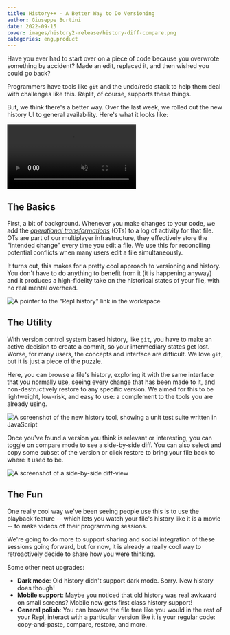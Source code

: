 ```yaml
---
title: History++ - A Better Way to Do Versioning
author: Giuseppe Burtini
date: 2022-09-15
cover: images/history2-release/history-diff-compare.png
categories: eng,product
---
```


Have you ever had to start over on a piece of code because you overwrote something by accident? Made an edit, replaced it, and then wished you could go back?

Programmers have tools like `git` and the undo/redo stack to help them deal with challenges like this. Replit, of course, supports these things.

But, we think there's a better way. Over the last week, we rolled out the new history UI to general availability. Here's what it looks like:

<video src="https://blog.replit.com/images/history2-release/history-story.mp4" class="css-3qjkrt" autoplay muted playsinline loop controls></video>

## The Basics
First, a bit of background. Whenever you make changes to your code, we add the [_operational transformations_](https://en.wikipedia.org/wiki/Operational_transformation) (OTs) to a log of activity for that file. OTs are part of our multiplayer infrastructure, they effectively store the "intended change" every time you edit a file. We use this for reconciling potential conflicts when many users edit a file simultaneously.

It turns out, this makes for a pretty cool approach to versioning and history. You don't have to do anything to benefit from it (it is happening anyway) and it produces a high-fidelity take on the historical states of your file, with no real mental overhead.

![A pointer to the "Repl history" link in the workspace](https://blog.replit.com/images/history2-release/history-how-to-get-there.png)


## The Utility

With version control system based history, like `git`, you have to make an active decision to create a commit, so your intermediary states get lost. Worse, for many users, the concepts and interface are difficult. We love `git`, but it is just a piece of the puzzle.

Here, you can browse a file's history, exploring it with the same interface that you normally use, seeing every change that has been made to it, and non-destructively restore to any specific version. We aimed for this to be lightweight, low-risk, and easy to use: a complement to the tools you are already using.

![A screenshot of the new history tool, showing a unit test suite written in JavaScript](https://blog.replit.com/images/history2-release/history-new-2.png)

Once you've found a version you think is relevant or interesting, you can toggle on compare mode to see a side-by-side diff. You can also select and copy some subset of the version or click restore to bring your file back to where it used to be.

![A screenshot of a side-by-side diff-view](https://blog.replit.com/images/history2-release/history-diff-compare.png)

## The Fun

One really cool way we've been seeing people use this is to use the playback feature -- which lets you watch your file's history like it is a movie -- to make videos of their programming sessions.

We're going to do more to support sharing and social integration of these sessions going forward, but for now, it is already a really cool way to retroactively decide to share how you were thinking.

Some other neat upgrades:

- **Dark mode**: Old history didn't support dark mode. Sorry. New history does though!
- **Mobile support**: Maybe you noticed that old history was real awkward on small screens? Mobile now gets first class history support!
- **General polish**: You can browse the file tree like you would in the rest of your Repl, interact with a particular version like it is your regular code: copy-and-paste, compare, restore, and more.